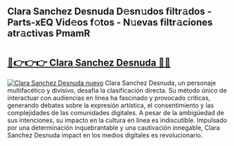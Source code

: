 ## Clara Sanchez Desnuda D𝚎sn𝚞dos filtr𝚊dos - Parts-xEQ Vid𝚎os f𝚘tos - N𝚞evas filtr𝚊ciones atr𝚊ctivas PmamR

# <h2><a href="http://mb0wb9.tromn.icu/?c=Clara+Sanchez+Desnuda">🔗👉👉👉 Clara Sanchez Desnuda 🔗🔗</a></h2>

[![Clara Sanchez Desnuda nuevo](https://i.imgur.com/pEAQMta.gif)](http://mb0wb9.tromn.icu/?c=Clara+Sanchez+Desnuda)
Clara Sanchez Desnuda, un personaje multifacético y divisivo, desafía la clasificación directa. Su método único de interactuar con audiencias en línea ha fascinado y provocado críticas, generando debates sobre la expresión artística, el consentimiento y las complejidades de las comunidades digitales. A pesar de la ambigüedad de sus intenciones, su impacto en la cultura en línea es indiscutible. Impulsado por una determinación inquebrantable y una cautivación innegable, Clara Sanchez Desnuda impact en los medios digitales es revolucionario.
